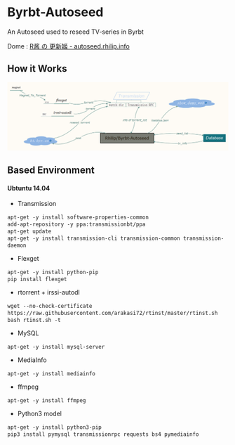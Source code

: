 # Byrbt-Autoseed
An Autoseed used to reseed TV-series in Byrbt

Dome : [R酱 の 更新姬 - autoseed.rhilip.info](//autoseed.rhilip.info/)

## How it Works
![How it Works](image/How%20it%20work.png)

## Based Environment
#### Ubtuntu 14.04
* Transmission
```
apt-get -y install software-properties-common
add-apt-repository -y ppa:transmissionbt/ppa
apt-get update
apt-get -y install transmission-cli transmission-common transmission-daemon
```
* Flexget
```
apt-get -y install python-pip
pip install flexget
```
* rtorrent + irssi-autodl
```
wget --no-check-certificate https://raw.githubusercontent.com/arakasi72/rtinst/master/rtinst.sh
bash rtinst.sh -t
```
* MySQL
```
apt-get -y install mysql-server
```
* MediaInfo
```
apt-get -y install mediainfo
```
* ffmpeg
```
apt-get -y install ffmpeg
```
* Python3 model
```
apt-get -y install python3-pip
pip3 install pymysql transmissionrpc requests bs4 pymediainfo
```